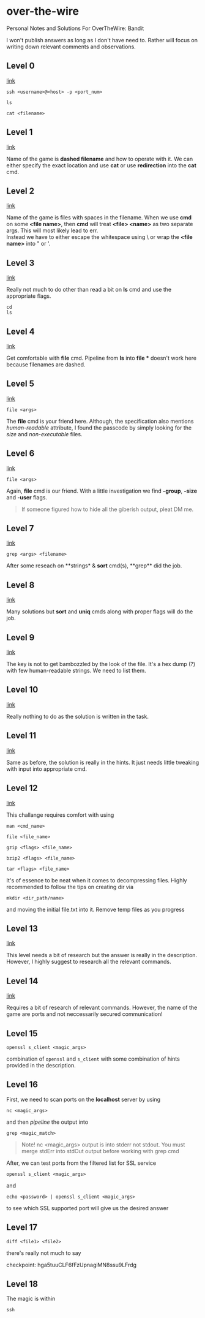 # over-the-wire

Personal Notes and Solutions For OverTheWire: Bandit

I won't publish answers as long as I don't have need to. Rather will focus on writing down relevant comments and observations.

## Level 0

[link](https://overthewire.org/wargames/bandit/bandit0.html)

```
ssh <username>@<host> -p <port_num>

ls

cat <filename>
```

## Level 1

[link](https://overthewire.org/wargames/bandit/bandit2.html)

Name of the game is **dashed filename** and how to operate with it.
We can either specify the exact location and use **cat** or use **redirection** into the **cat** cmd.

## Level 2

[link](https://overthewire.org/wargames/bandit/bandit3.html)

Name of the game is files with spaces in the filename. When we use **cmd** on some **\<file name\>**, then **cmd** will treat **\<file\> \<name\>** as two separate args. This will most likely lead to err.\
Instead we have to either escape the whitespace using \ or wrap the **\<file name\>** into " or '.

## Level 3

[link](https://overthewire.org/wargames/bandit/bandit4.html)

Really not much to do other than read a bit on **ls** cmd and use the appropriate flags.

```
cd
ls
```

## Level 4

[link](https://overthewire.org/wargames/bandit/bandit5.html)

Get comfortable with **file** cmd. Pipeline from **ls** into **file \*** doesn't work here because filenames are dashed.

## Level 5

[link](https://overthewire.org/wargames/bandit/bandit6.html)

```
file <args>
```

The **file** cmd is your friend here. Although, the specification also mentions _human-readable_ attribute, I found the passcode by simply looking for the _size_ and _non-executable_ files.

## Level 6

[link](https://overthewire.org/wargames/bandit/bandit7.html)

```
file <args>
```

Again, **file** cmd is our friend. With a little investigation we find **-group**, **-size** and **-user** flags.

> If someone figured how to hide all the giberish output, pleat DM me.

## Level 7

[link](https://overthewire.org/wargames/bandit/bandit8.html)

```
grep <args> <filename>
```

After some reseach on **strings\* & **sort** cmd(s), **grep\*\* did the job.

## Level 8

[link](https://overthewire.org/wargames/bandit/bandit9.html)

Many solutions but **sort** and **uniq** cmds along with proper flags will do the job.

## Level 9

[link](https://overthewire.org/wargames/bandit/bandit10.html)

The key is not to get bambozzled by the look of the file. It's a hex dump (?) with few human-readable strings. We need to list them.

## Level 10

[link](https://overthewire.org/wargames/bandit/bandit11.html)

Really nothing to do as the solution is written in the task.

## Level 11

[link](https://overthewire.org/wargames/bandit/bandit12.html)

Same as before, the solution is really in the hints. It just needs little tweaking with input into appropriate cmd.

## Level 12

[link](https://overthewire.org/wargames/bandit/bandit13.html)

This challange requires comfort with using

```
man <cmd_name>

file <file_name>

gzip <flags> <file_name>

bzip2 <flags> <file_name>

tar <flags> <file_name>
```

It's of essence to be neat when it comes to decompressing files. Highly recommended to follow the tips on creating dir via

```
mkdir <dir_path/name>
```

and moving the initial file.txt into it.
Remove temp files as you progress

## Level 13

[link](https://overthewire.org/wargames/bandit/bandit14.html)

This level needs a bit of research but the answer is really in the description. However, I highly suggest to research all the relevant commands.

## Level 14

[link](https://overthewire.org/wargames/bandit/bandit15.html)

Requires a bit of research of relevant commands. However, the name of the game are ports and not neccessarily secured communication!

## Level 15

```
openssl s_client <magic_args>
```

combination of `openssl` and `s_client` with some combination of hints provided in the description.

## Level 16

First, we need to scan ports on the **localhost** server by using

```
nc <magic_args>
```

and then _pipeline_ the output into

```
grep <magic_match>
```

> Note! nc <magic_args> output is into stderr not stdout. You must merge stdErr into stdOut output before working with grep cmd

After, we can test ports from the filtered list for SSL service

```
openssl s_client <magic_args>
```

and

```
echo <password> | openssl s_client <magic_args>
```

to see which SSL supported port will give us the desired answer

## Level 17

```
diff <file1> <file2>
```

there's really not much to say

checkpoint: hga5tuuCLF6fFzUpnagiMN8ssu9LFrdg

## Level 18

The magic is within

```
ssh
```
